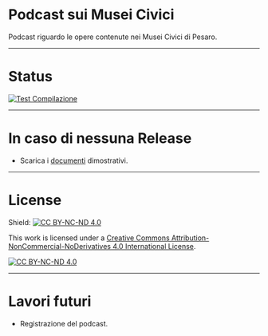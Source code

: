 # Podcast sui Musei Civici
Podcast riguardo le opere contenute nei Musei Civici di Pesaro.

---

# Status
[![Test Compilazione](https://github.com/Pomodoro-Musei-di-Pesaro/Musei-Civici-Podcast/actions/workflows/LaTeX_Action.yml/badge.svg?branch=main&event=push)](https://github.com/Pomodoro-Musei-di-Pesaro/Musei-Civici-Podcast/actions/workflows/LaTeX_Action.yml)

---

# In caso di nessuna Release
- Scarica i [documenti](https://nightly.link/Pomodoro-Musei-di-Pesaro/Musei-Civici-Podcast/workflows/LaTeX_Action/main/Copione.zip) dimostrativi.

---

# License
Shield: [![CC BY-NC-ND 4.0][cc-by-nc-nd-shield]][cc-by-nc-nd]

This work is licensed under a
[Creative Commons Attribution-NonCommercial-NoDerivatives 4.0 International License][cc-by-nc-nd].

[![CC BY-NC-ND 4.0][cc-by-nc-nd-image]][cc-by-nc-nd]

[cc-by-nc-nd]: http://creativecommons.org/licenses/by-nc-nd/4.0/
[cc-by-nc-nd-image]: https://licensebuttons.net/l/by-nc-nd/4.0/88x31.png
[cc-by-nc-nd-shield]: https://img.shields.io/badge/License-CC%20BY--NC--ND%204.0-lightgrey.svg

---

# Lavori futuri
- Registrazione del podcast.
